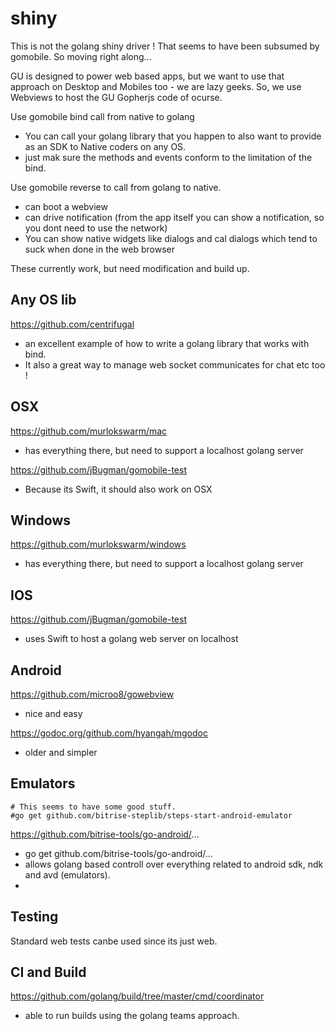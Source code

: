 # shiny

This is not the golang shiny driver ! That seems to have been subsumed by gomobile.
So moving right along...

GU is designed to power web based apps, but we want to use that approach on Desktop and Mobiles too - we are lazy geeks.
So, we use Webviews to host the GU Gopherjs code of ocurse.

Use gomobile bind call from native to golang
- You can call your golang library that you happen to also want to provide as an SDK to Native coders on any OS.
- just mak sure the methods and events conform to the limitation of the bind.

Use gomobile reverse to call from golang to native.
- can boot a webview
- can drive notification (from the app itself you can show a notification, so you dont need to use the network)
- You can show native widgets like dialogs and cal dialogs which tend to suck when done in the web browser

These currently work, but need modification and build up.

## Any OS lib
https://github.com/centrifugal
- an excellent example of how to write a golang library that works with bind.
- It also a great way to manage web socket communicates for chat etc too !


## OSX
https://github.com/murlokswarm/mac
- has everything there, but need to support a localhost golang server

https://github.com/jBugman/gomobile-test
- Because its Swift, it should also work on OSX


## Windows
https://github.com/murlokswarm/windows
- has everything there, but need to support a localhost golang server


## IOS
https://github.com/jBugman/gomobile-test
- uses Swift to host a golang web server on localhost


## Android
https://github.com/microo8/gowebview
- nice and easy

https://godoc.org/github.com/hyangah/mgodoc
- older and simpler

## Emulators
	# This seems to have some good stuff.
	#go get github.com/bitrise-steplib/steps-start-android-emulator
	
	

	
https://github.com/bitrise-tools/go-android/...
- go get github.com/bitrise-tools/go-android/...
- allows golang based controll over everything related to android sdk, ndk and avd (emulators).
- 
## Testing
Standard web tests canbe used since its just web.




## CI and Build
https://github.com/golang/build/tree/master/cmd/coordinator
- able to run builds using the golang teams approach.
